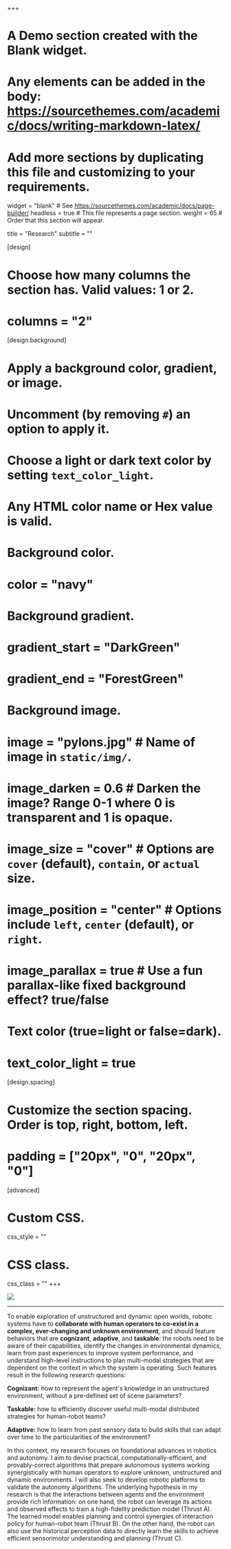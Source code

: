 +++
# A Demo section created with the Blank widget.
# Any elements can be added in the body: https://sourcethemes.com/academic/docs/writing-markdown-latex/
# Add more sections by duplicating this file and customizing to your requirements.

widget = "blank"  # See https://sourcethemes.com/academic/docs/page-builder/
headless = true  # This file represents a page section.
weight = 65  # Order that this section will appear.

title = "Research"
subtitle = ""

[design]
  # Choose how many columns the section has. Valid values: 1 or 2.
  # columns = "2"

[design.background]
  # Apply a background color, gradient, or image.
  #   Uncomment (by removing `#`) an option to apply it.
  #   Choose a light or dark text color by setting `text_color_light`.
  #   Any HTML color name or Hex value is valid.

  # Background color.
  # color = "navy"
  
  # Background gradient.
  # gradient_start = "DarkGreen"
  # gradient_end = "ForestGreen"
  
  # Background image.
  # image = "pylons.jpg"  # Name of image in `static/img/`.
  # image_darken = 0.6  # Darken the image? Range 0-1 where 0 is transparent and 1 is opaque.
  # image_size = "cover"  #  Options are `cover` (default), `contain`, or `actual` size.
  # image_position = "center"  # Options include `left`, `center` (default), or `right`.
  # image_parallax = true  # Use a fun parallax-like fixed background effect? true/false
  
  # Text color (true=light or false=dark).
  # text_color_light = true

[design.spacing]
  # Customize the section spacing. Order is top, right, bottom, left.
  # padding = ["20px", "0", "20px", "0"]

[advanced]
 # Custom CSS. 
 css_style = ""
 
 # CSS class.
 css_class = ""
+++

<img class="special-img-class" src="/uploads/research_1.png" />

---

To enable exploration of unstructured and dynamic open worlds, robotic systems have to **collaborate with human operators to co-exist in a complex, ever-changing and unknown environment**, and should feature behaviors that are **cognizant**, **adaptive**, and **taskable**: the robots need to be aware of their capabilities, identify the changes in environmental dynamics, learn from past experiences to improve system performance, and understand high-level instructions to plan multi-modal strategies that are dependent on the context in which the system is operating. Such features result in the following research questions:


**Cognizant:** how to represent the agent's knowledge in an unstructured environment, without a pre-defined set of scene parameters? 

**Taskable:** how to efficiently discover useful multi-modal distributed strategies for human-robot teams? 

**Adaptive:** how to learn from past sensory data to build  skills that can adapt over time to the particularities of the environment?


In this context, my research focuses on  foundational advances in robotics and autonomy. I aim to devise practical, computationally-efficient, and provably-correct algorithms that prepare autonomous systems working synergistically with human operators to explore unknown, unstructured and dynamic environments. I will also seek to develop robotic platforms to validate the autonomy algorithms. The underlying hypothesis in my research is that the interactions between agents and  the environment provide rich information: on one hand, the robot can leverage its actions and observed effects to train a high-fidelity prediction model (Thrust A). The learned model enables planning and control synergies of interaction policy for  human-robot team (Thrust B). On the other hand, the robot can also use the historical perception data to directly learn the skills to achieve efficient sensorimotor understanding and planning (Thrust C). 


